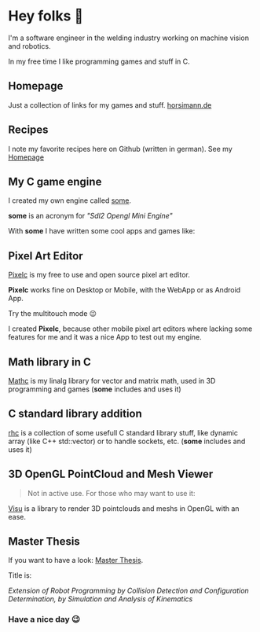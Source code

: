 # Hey folks 👋

I'm a software engineer in the welding industry working on machine vision and robotics. 

In my free time I like programming games and stuff in C.

## Homepage
Just a collection of links for my games and stuff.
[horsimann.de](www.horsimann.de)

## Recipes
I note my favorite recipes here on Github (written in german).
See my [Homepage](www.horsimann.de)

## My C game engine
I created my own engine called [some](https://github.com/renehorstmann/some).

**some** is an acronym for *"Sdl2 Opengl Mini Engine"*

With **some** I have written some cool apps and games like:

## Pixel Art Editor
[Pixelc](https://github.com/renehorstmann/Pixelc) is my free to use and open source pixel art editor.

**Pixelc** works fine on Desktop or Mobile, with the WebApp or as Android App.

Try the multitouch mode :wink:

I created **Pixelc**, because other mobile pixel art editors where lacking some features for me and it was a nice App to test out my engine.

## Math library in C
[Mathc](https://github.com/renehorstmann/mathc) is my linalg library for vector and matrix math, used in 3D programming and games (**some** includes and uses it)

## C standard library addition
[rhc](https://github.com/renehorstmann/rhc) is a collection of some usefull C standard library stuff, like dynamic array (like C++ std::vector) or to handle sockets, etc. (**some** includes and uses it)

## 3D OpenGL PointCloud and Mesh Viewer
> Not in active use. For those who may want to use it:

[Visu](https://github.com/renehorstmann/Visu) is a library to render 3D pointclouds and meshs in OpenGL with an ease.

## Master Thesis
If you want to have a look: [Master Thesis](https://github.com/renehorstmann/MasterThesisPrint).

Title is:

*Extension of Robot Programming by Collision Detection and Configuration Determination, by Simulation and Analysis of Kinematics*

### Have a nice day :wink:
